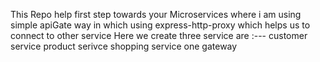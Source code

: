 This Repo help first step towards your Microservices
where i am using simple apiGate way in which using express-http-proxy which helps us to connect to other service
Here we create three service are :---
customer service
product serivce
shopping service
one gateway
